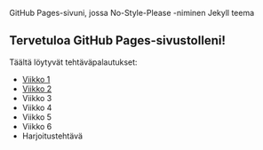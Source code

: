 GitHub Pages-sivuni, jossa No-Style-Please -niminen Jekyll teema
## Tervetuloa GitHub Pages-sivustolleni!

Täältä löytyvät tehtäväpalautukset:
- [Viikko 1](vko1.html)
- [Viikko 2](vko2.md)
- Viikko 3
- Viikko 4
- Viikko 5
- Viikko 6
- Harjoitustehtävä
